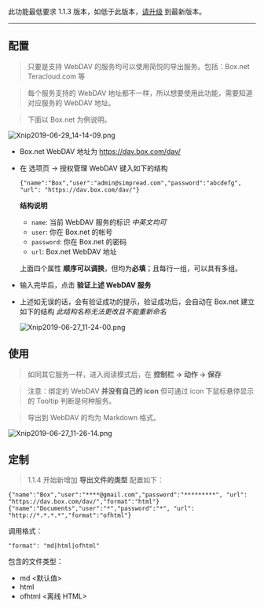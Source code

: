 此功能最低要求 1.1.3 版本，如低于此版本，[请升级](http://ksria.com/simpread/) 到最新版本。
***

配置
---
> 只要是支持 WebDAV 的服务均可以使用简悦的导出服务。包括：Box.net Teracloud.com 等

> 每个服务支持的 WebDAV 地址都不一样，所以想要使用此功能，需要知道对应服务的 WebDAV 地址。

> 下面以 Box.net 为例说明。

![Xnip2019-06-29_14-14-09.png](https://i.loli.net/2019/06/29/5d1701bae47fd92999.png)

- Box.net WebDAV 地址为 https://dav.box.com/dav/

- 在 选项页 → 授权管理 WebDAV 键入如下的结构

  ```
  {"name":"Box","user":"admin@simpread.com","password":"abcdefg", "url": "https://dav.box.com/dav/"}
  ```
  **结构说明**

  * `name`: 当前 WebDAV 服务的标识 _中英文均可_
  * `user`: 你在 Box.net 的帐号
  * `password`: 你在 Box.net 的密码
  * `url`: Box.net WebDAV 地址

  上面四个属性 **顺序可以调换**，但均为**必填**；且每行一组，可以具有多组。

- 输入完毕后，点击 **验证上述 WebDAV 服务**

- 上述如无误的话，会有验证成功的提示，验证成功后，会自动在 Box.net 建立如下的结构 _此结构名称无法更改且不能重新命名_

  ![Xnip2019-06-27_11-24-00.png](https://i.loli.net/2019/06/27/5d1436d829b1d87303.png)


使用
--

> 如同其它服务一样，进入阅读模式后，在 **控制栏 → 动作 → 保存**

> 注意：绑定的 WebDAV **并没有自己的 icon** 但可通过 icon 下鼠标悬停显示的 Tooltip 判断是何种服务。

> 导出到 WebDAV 的均为 Markdown 格式。

![Xnip2019-06-27_11-26-14.png](https://i.loli.net/2019/06/27/5d1437d6c7d9e94788.png)

定制
--

> 1.1.4 开始新增加 **导出文件的类型** 配置如下：

```
{"name":"Box","user":"****@gmail.com","password":"*********", "url": "https://dav.box.com/dav/","format":"html"}
{"name":"Documents","user":"*","password":"*", "url": "http://*.*.*.*","format":"ofhtml"}
```

调用格式：

```
"format": "md|html|ofhtml"
```

包含的文件类型：

- md <默认值>
- html
- ofhtml <离线 HTML>